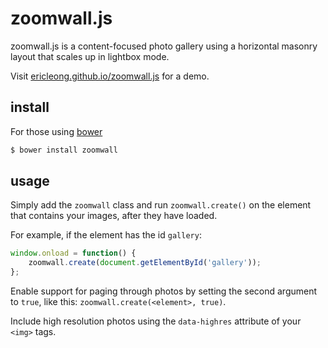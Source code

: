 zoomwall.js
===========
zoomwall.js is a content-focused photo gallery using a horizontal masonry layout that scales up in lightbox mode.

Visit [ericleong.github.io/zoomwall.js](http://ericleong.github.io/zoomwall.js) for a demo.

install
-------
For those using [bower](http://bower.io/)
```bash
$ bower install zoomwall
```

usage
-----
Simply add the `zoomwall` class and run `zoomwall.create()` on the element that contains your images, after they have loaded.

For example, if the element has the id `gallery`:
```JavaScript
window.onload = function() {
	zoomwall.create(document.getElementById('gallery'));
};
```

Enable support for paging through photos by setting the second argument to `true`, like this: `zoomwall.create(<element>, true)`.

Include high resolution photos using the `data-highres` attribute of your `<img>` tags.
